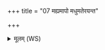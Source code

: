 +++
title = "07 मह्यमापो मधुमतेरयन्त"

+++
<details><summary>मूलम् (WS)</summary>

मह्यमापो मधुमतेरयन्त मह्यं सूर्यो अभरज्ज्योतिषा कम् ।  
मह्यं देवा उत विश्वे तपोजा मह्यं देवः सविता व्यचो धात्॥ ७ ॥  
अहं दाधार पृथिवीमुत द्यामहं सिन्धूनजनयं सप्त साकम् ।  
अहं सत्यमनृतं यद् वदाम्यहं वाचं परि सर्वाभि षिञ्चे॥ ८ ॥  
अहं विव्यज्मि पृथिवीमुत द्यामहमृतूनसृजे सप्त साकम् ।  
अहं वाचं परि सर्वामभूवन् यो ऽग्नीषोमावजुषे सखायै ॥ ९ ॥
</details>